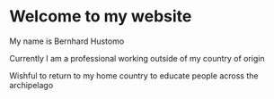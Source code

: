 
# Welcome to my website

My name is Bernhard Hustomo

Currently I am a professional working outside of my country of origin

Wishful to return to my home country to educate people across the archipelago
